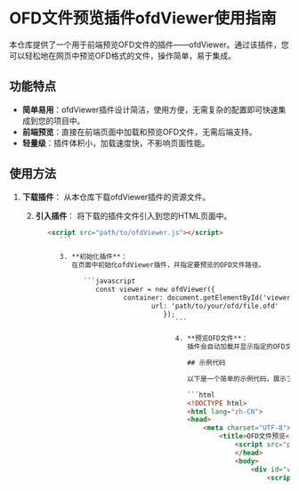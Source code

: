 # OFD文件预览插件ofdViewer使用指南

本仓库提供了一个用于前端预览OFD文件的插件——ofdViewer。通过该插件，您可以轻松地在网页中预览OFD格式的文件，操作简单，易于集成。

## 功能特点

- **简单易用**：ofdViewer插件设计简洁，使用方便，无需复杂的配置即可快速集成到您的项目中。
- **前端预览**：直接在前端页面中加载和预览OFD文件，无需后端支持。
- **轻量级**：插件体积小，加载速度快，不影响页面性能。

## 使用方法

1. **下载插件**：
   从本仓库下载ofdViewer插件的资源文件。

   2. **引入插件**：
      将下载的插件文件引入到您的HTML页面中。

         ```html
            <script src="path/to/ofdViewer.js"></script>
               ```

               3. **初始化插件**：
                  在页面中初始化ofdViewer插件，并指定要预览的OFD文件路径。

                     ```javascript
                        const viewer = new ofdViewer({
                               container: document.getElementById('viewer-container'),
                                      url: 'path/to/your/ofd/file.ofd'
                                         });
                                            ```

                                            4. **预览OFD文件**：
                                               插件会自动加载并显示指定的OFD文件，用户可以在页面中直接查看和操作OFD文件。

                                               ## 示例代码

                                               以下是一个简单的示例代码，展示了如何使用ofdViewer插件预览OFD文件：

                                               ```html
                                               <!DOCTYPE html>
                                               <html lang="zh-CN">
                                               <head>
                                                   <meta charset="UTF-8">
                                                       <title>OFD文件预览</title>
                                                           <script src="path/to/ofdViewer.js"></script>
                                                           </head>
                                                           <body>
                                                               <div id="viewer-container" style="width: 100%; height: 600px;"></div>
                                                                   <script>
                                                                           const viewer = new ofdViewer({
                                                                                       container: document.getElementById('viewer-container'),
                                                                                                   url: 'path/to/your/ofd/file.ofd'
                                                                                                           });
                                                                                                               </script>
                                                                                                               </body>
                                                                                                               </html>
                                                                                                               ```
                                                                                                               
                                                                                                               ## 贡献
                                                                                                               
                                                                                                               欢迎大家贡献代码，提出改进建议或报告问题。您可以通过提交Issue或Pull Request来参与本项目的开发。
                                                                                                               
                                                                                                               ## 许可证
                                                                                                               
                                                                                                               本项目采用MIT许可证，详情请参阅[LICENSE](LICENSE)文件。
                                                                                                               
                                                                                                               ---
                                                                                                               
                                                                                                               希望ofdViewer插件能够帮助您轻松实现OFD文件的前端预览！如果您有任何问题或建议，请随时联系我们。
                                                                                                               
                                                                                                               ## 下载链接
                                                                                                               [OFD文件预览插件ofdViewer使用指南](https://pan.quark.cn/s/49e8ddfd7825) 
                                                                                                               
                                                                                                               (备用: [备用下载](https://pan.baidu.com/s/1TFWNnt-76H-CvUunnIqI0A?pwd=1234))
                                                                                                               
                                                                                                               ## 说明
                                                                                                               
                                                                                                               该仓库仅用于学习交流，请勿用于商业用途。
